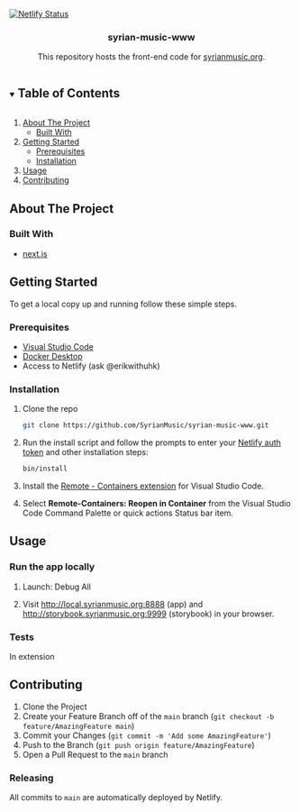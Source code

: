 [![Netlify Status](https://api.netlify.com/api/v1/badges/e1805e90-b0d1-4488-afb3-28f955de3c39/deploy-status)](https://app.netlify.com/sites/syrianmusic/deploys)

<!--
*** Thanks for checking out the Best-README-Template. If you have a suggestion
*** that would make this better, please fork the repo and create a pull request
*** or simply open an issue with the tag "enhancement".
*** Thanks again! Now go create something AMAZING! :D

***
***
***
*** To avoid retyping too much info. Do a search and replace for the following:
*** github_username, repo_name, twitter_handle, email, project_title, project_description
-->

<!-- PROJECT SHIELDS -->
<!--
*** I'm using markdown "reference style" links for readability.
*** Reference links are enclosed in brackets [ ] instead of parentheses ( ).
*** See the bottom of this document for the declaration of the reference variables
*** for contributors-url, forks-url, etc. This is an optional, concise syntax you may use.
*** https://www.markdownguide.org/basic-syntax/#reference-style-links
[![Contributors][contributors-shield]][contributors-url]
[![Forks][forks-shield]][forks-url]
[![Stargazers][stars-shield]][stars-url]
[![Issues][issues-shield]][issues-url]
[![MIT License][license-shield]][license-url]
[![LinkedIn][linkedin-shield]][linkedin-url]
-->

<p align="center">
    <!-- PROJECT LOGO
    <a href="https://github.com/github_username/repo_name">
        <img src="images/logo.png" alt="Logo" width="80" height="80">
    </a>
    -->

  <h3 align="center">syrian-music-www</h3>

  <p align="center">
    This repository hosts the front-end code for <a href="http://syrianmusic.org" >syrianmusic.org</a>.
    <!--
    <br />
    <a href="https://github.com/github_username/repo_name"><strong>Explore the docs »</strong></a>
    <br />
    <br />
    <a href="https://github.com/github_username/repo_name">View Demo</a>
    ·
    <a href="https://github.com/github_username/repo_name/issues">Report Bug</a>
    ·
    <a href="https://github.com/github_username/repo_name/issues">Request Feature</a>
    -->
  </p>
</p>

<!-- TABLE OF CONTENTS -->
<details open="open">
  <summary><h2 style="display: inline-block">Table of Contents</h2></summary>
  <ol>
    <li>
      <a href="#about-the-project">About The Project</a>
      <ul>
        <li><a href="#built-with">Built With</a></li>
      </ul>
    </li>
    <li>
      <a href="#getting-started">Getting Started</a>
      <ul>
        <li><a href="#prerequisites">Prerequisites</a></li>
        <li><a href="#installation">Installation</a></li>
      </ul>
    </li>
    <li><a href="#usage">Usage</a></li>
    <!-- <li><a href="#roadmap">Roadmap</a></li> -->
    <li><a href="#contributing">Contributing</a></li>
    <!-- <li><a href="#license">License</a></li>
    <li><a href="#contact">Contact</a></li>
    <li><a href="#acknowledgements">Acknowledgements</a></li> -->
  </ol>
</details>

<!-- ABOUT THE PROJECT -->

## About The Project

<!-- [![Product Name Screen Shot][product-screenshot]](https://example.com) -->

<!--Here's a blank template to get started:-->
<!--**To avoid retyping too much info. Do a search and replace with your text editor for the following:**-->
<!--`github_username`, `repo_name`, `twitter_handle`, `email`, `project_title`, `project_description`-->

### Built With

- [next.js](https://nextjs.org/)

<!-- GETTING STARTED -->

## Getting Started

To get a local copy up and running follow these simple steps.

### Prerequisites

- [Visual Studio Code](https://code.visualstudio.com/)
- [Docker Desktop](https://docs.docker.com/get-docker/)
- Access to Netlify (ask @erikwithuhk)

### Installation

1. Clone the repo

   ```sh
   git clone https://github.com/SyrianMusic/syrian-music-www.git
   ```

2. Run the install script and follow the prompts to enter your [Netlify auth token](https://docs.netlify.com/cli/get-started/#obtain-a-token-in-the-netlify-ui) and other installation steps:

   ```bash
   bin/install
   ```

3. Install the [Remote - Containers extension](https://marketplace.visualstudio.com/items?itemName=ms-vscode-remote.remote-containers) for Visual Studio Code.

4. Select **Remote-Containers: Reopen in Container** from the Visual Studio Code Command Palette or quick actions Status bar item.

<!-- USAGE EXAMPLES -->

## Usage

### Run the app locally

1. Launch: Debug All

2. Visit http://local.syrianmusic.org:8888 (app) and http://storybook.syrianmusic.org:9999 (storybook) in your browser.

### Tests

In extension

<!-- ROADMAP
## Roadmap

See the [open issues](https://github.com/github_username/repo_name/issues) for a list of proposed features (and known issues).
-->

<!-- CONTRIBUTING -->

## Contributing

1. Clone the Project
2. Create your Feature Branch off of the `main` branch (`git checkout -b feature/AmazingFeature main`)
3. Commit your Changes (`git commit -m 'Add some AmazingFeature'`)
4. Push to the Branch (`git push origin feature/AmazingFeature`)
5. Open a Pull Request to the `main` branch

### Releasing

All commits to `main` are automatically deployed by Netlify.

<!-- LICENSE
## License

Distributed under the MIT License. See `LICENSE` for more information.
-->

<!-- CONTACT
## Contact

Your Name - [@twitter_handle](https://twitter.com/twitter_handle) - email

Project Link: [https://github.com/github_username/repo_name](https://github.com/github_username/repo_name)
-->

<!-- ACKNOWLEDGEMENTS
## Acknowledgements

* []()
* []()
* []()
-->

<!-- MARKDOWN LINKS & IMAGES -->
<!-- https://www.markdownguide.org/basic-syntax/#reference-style-links -->

<!--
[contributors-shield]: https://img.shields.io/github/contributors/github_username/repo.svg?style=for-the-badge
[contributors-url]: https://github.com/github_username/repo/graphs/contributors
[forks-shield]: https://img.shields.io/github/forks/github_username/repo.svg?style=for-the-badge
[forks-url]: https://github.com/github_username/repo/network/members
[stars-shield]: https://img.shields.io/github/stars/github_username/repo.svg?style=for-the-badge
[stars-url]: https://github.com/github_username/repo/stargazers
[issues-shield]: https://img.shields.io/github/issues/github_username/repo.svg?style=for-the-badge
[issues-url]: https://github.com/github_username/repo/issues
[license-shield]: https://img.shields.io/github/license/github_username/repo.svg?style=for-the-badge
[license-url]: https://github.com/github_username/repo/blob/master/LICENSE.txt
[linkedin-shield]: https://img.shields.io/badge/-LinkedIn-black.svg?style=for-the-badge&logo=linkedin&colorB=555
[linkedin-url]: https://linkedin.com/in/github_username
-->
